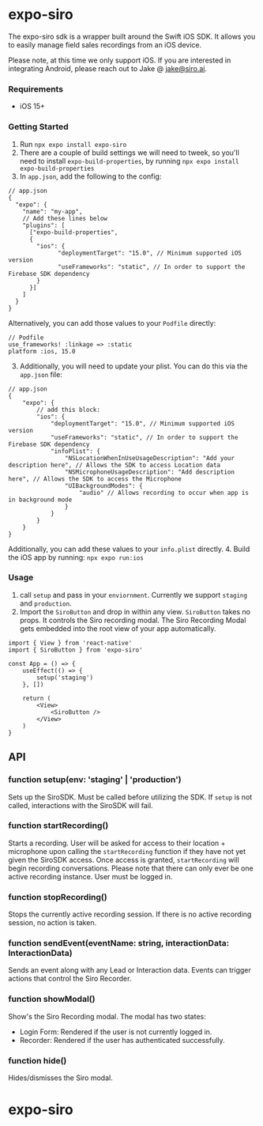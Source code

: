 # expo-siro

The expo-siro sdk is a wrapper built around the Swift iOS SDK. It allows you to easily manage field sales recordings from an iOS device.

Please note, at this time we only support iOS. If you are interested in integrating Android, please reach out to Jake @ jake@siro.ai.

### Requirements
- iOS 15+

### Getting Started
1. Run `npx expo install expo-siro`
2. There are a couple of build settings we will need to tweek, so you'll need to install `expo-build-properties`, by running `npx expo install expo-build-properties`
3. In `app.json`, add the following to the config:
```
// app.json
{
  "expo": {
    "name": "my-app",
	// Add these lines below
    "plugins": [
      ["expo-build-properties", 
      {
        "ios": {
              "deploymentTarget": "15.0", // Minimum supported iOS version
              "useFrameworks": "static", // In order to support the Firebase SDK dependency
        }
      }]
    ]
  }
}
```
Alternatively, you can add those values to your `Podfile` directly:
```
// Podfile
use_frameworks! :linkage => :static
platform :ios, 15.0
```
3. Additionally, you will need to update your plist. You can do this via the `app.json` file:
```
// app.json
{
	"expo": {
		// add this block:
		"ios": {
			"deploymentTarget": "15.0", // Minimum supported iOS version
            "useFrameworks": "static", // In order to support the Firebase SDK dependency
			"infoPlist": {
				"NSLocationWhenInUseUsageDescription": "Add your description here", // Allows the SDK to access Location data
				"NSMicrophoneUsageDescription": "Add description here", // Allows the SDK to access the Microphone
				"UIBackgroundModes": {
					"audio" // Allows recording to occur when app is in background mode
				}
			}
		}
	}
}
```
Additionally, you can add these values to your `info.plist` directly.
4. Build the iOS app by running: `npx expo run:ios`

### Usage
1. call `setup` and pass in your `enviornment`. Currently we support `staging` and `production`.
2. Import the `SiroButton` and drop in within any view. `SiroButton` takes no props. It controls the Siro recording modal. The Siro Recording Modal gets embedded into the root view of your app automatically.

```
import { View } from 'react-native'
import { SiroButton } from 'expo-siro'

const App = () => {
	useEffect(() => {
		setup('staging')
	}, [])

	return (
		<View>
			<SiroButton />
		</View>
	)
}
```

## API

### function setup(env: 'staging' | 'production')
Sets up the SiroSDK. Must be called before utilizing the SDK. If `setup` is not called, interactions with the SiroSDK will fail.

### function startRecording()
Starts a recording. User will be asked for access to their location + microphone upon calling the `startRecording` function if they have not yet given the SiroSDK access. Once access is granted, `startRecording` will begin recording conversations.
Please note that there can only ever be one active recording instance. User must be logged in.

### function stopRecording()
Stops the currently active recording session. If there is no active recording session, no action is taken.

### function sendEvent(eventName: string, interactionData: InteractionData)
Sends an event along with any Lead or Interaction data. Events can trigger actions that control the Siro Recorder. 

### function showModal() 
Show's the Siro Recording modal. The modal has two states:
- Login Form: Rendered if the user is not currently logged in.
- Recorder: Rendered if the user has authenticated successfully.

### function hide()
Hides/dismisses the Siro modal.
# expo-siro
